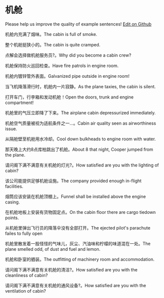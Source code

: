 # 机舱

Please help us improve the quality of example sentences! [Edit on Github](https://github.com/jiyushe/jiyu-example-sentence-source/blob/main/chinese/jicang.md)

<p><span class="chinese">机舱内充满了烟味。</span><span class="english">The cabin is full of smoke.</span></p>

<p><span class="chinese">整个机舱挺狭小的。</span><span class="english">The cabin is quite cramped.</span></p>

<p><span class="chinese">点解会选择做机舱服务员?。</span><span class="english">Why did you become a cabin crew?</span></p>

<p><span class="chinese">机舱保持防火巡回检查。</span><span class="english">Have fire patrols in engine room.</span></p>

<p><span class="chinese">机舱内镀锌管外表面。</span><span class="english">Galvanized pipe outside in engine room!</span></p>

<p><span class="chinese">当飞机降落滑行时，机舱内一片寂静。</span><span class="english">As the plane taxies, the cabin is silent.</span></p>

<p><span class="chinese">打开车门，行李箱和发动机舱！</span><span class="english">Open the doors, trunk and engine compartment!</span></p>

<p><span class="chinese">机舱里的气压立即降了下来。</span><span class="english">The airplane cabin depressurized immediately.</span></p>

<p><span class="chinese">机舱空气质量被视为适航条件之一…。</span><span class="english">Cabin air quality seen as airworthiness issue.</span></p>

<p><span class="chinese">从隔舱壁至机舱用水冷却。</span><span class="english">Cool down bulkheads to engine room with water.</span></p>

<p><span class="chinese">那天晚上大约8点库柏跳出了机舱。</span><span class="english">About 8 that night, Cooper jumped from the plane.</span></p>

<p><span class="chinese">请问阁下满不满意有关机舱的灯光?。</span><span class="english">How satisfied are you with the lighting of cabin?</span></p>

<p><span class="chinese">该公司能提供足够机舱设施。</span><span class="english">The company provided enough in-flight facilities.</span></p>

<p><span class="chinese">烟筒应该安装在机舱顶棚上。</span><span class="english">Funnel shall be installed above the engine casing.</span></p>

<p><span class="chinese">在机舱地板上安装有货物固定点。</span><span class="english">On the cabin floor there are cargo tiedown points.</span></p>

<p><span class="chinese">从机舱里弹出飞行员的降落伞没有全部打开。</span><span class="english">The ejected pilot's parachute failes to fully open</span></p>

<p><span class="chinese">机舱里散发着一股怪怪的气味儿，灰尘、汽油味和柠檬的味道混在一处。</span><span class="english">The plane smelled odd, of dust and fuel and lemon.</span></p>

<p><span class="chinese">机舱和卧室的舾装。</span><span class="english">The outfitting of machinery room and accommodation.</span></p>

<p><span class="chinese">请问阁下满不满意有关机舱的清洁?。</span><span class="english">How satisfied are you with the cleanliness of cabin?</span></p>

<p><span class="chinese">请问阁下满不满意有关机舱的通风设备?。</span><span class="english">How satisfied are you with the ventilation of cabin?</span></p>

